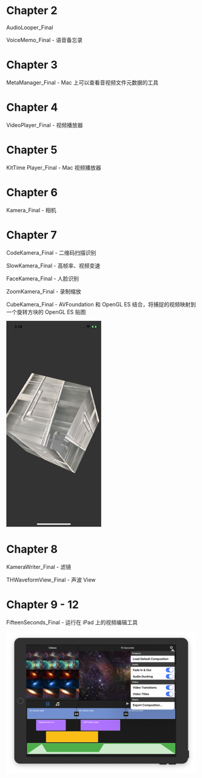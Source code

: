 # Chapter 2

AudioLooper_Final

VoiceMemo_Final - 语音备忘录

# Chapter 3

MetaManager_Final - Mac 上可以查看音视频文件元数据的工具

# Chapter 4

VideoPlayer_Final - 视频播放器

# Chapter 5

KitTime Player_Final - Mac 视频播放器

# Chapter 6

Kamera_Final - 相机

# Chapter 7

CodeKamera_Final - 二维码扫描识别

SlowKamera_Final - 高帧率、视频变速

FaceKamera_Final - 人脸识别

ZoomKamera_Final - 录制缩放

CubeKamera_Final - AVFoundation 和 OpenGL ES 结合，将捕捉的视频映射到一个旋转方块的 OpenGL ES 贴图

<img src="https://github.com/imChay/Learning-AV-Foundation/blob/master/Chapter%2007/CubeKamera_Final/IMG_0215.PNG" width="250">

# Chapter 8

KameraWriter_Final - 滤镜

THWaveformView_Final - 声波 View

# Chapter 9 - 12

FifteenSeconds_Final - 运行在 iPad 上的视频编辑工具

<img src="https://github.com/imChay/Learning-AV-Foundation/blob/master/Chapter%2009/Snip20181029_9.png" width="500">
